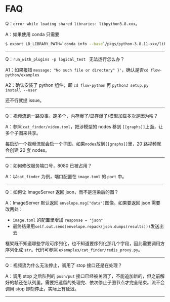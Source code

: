 # FAQ

Q：`error while loading shared libraries: libpython3.8.xxx`。

A：如果使用 conda 只需要 
```bash
$ export LD_LIBRARY_PATH=`conda info --base`/pkgs/python-3.8.11-xxx/lib:${LD_LIBRARY_PATH}
```
___
Q：`run_with_plugins -p logical_test ` 无法运行怎么办？

A1：如果报错 `message: "No such file or directory" }'`，确认是否`cd flow-python/examples`

A2：确认安装了 python 组件，即 `cd flow-python` 再 `python3 setup.py install --user`

还不行就提 issue。

___
Q：视频流跑一路没事。跑多个，内存爆了/显存爆了/模型加载多次是因为啥？

A：参照 `cat_finder/video.toml`，把涉模型的 nodes 移到 `[[graphs]]`上面，让多个子图来共享。

每启动一个视频流就会启一个子图，如果`nodes`放到`[[graphs]]`里，20 路视频就会创建 20 套 nodes。
___
Q：如何修改服务端口号，8080 已被占用？

A：以`cat_finder` 为例，端口配置在 `image.toml` 的 `port` 中。
___
Q：如何让 ImageServer 返回 json，而不是渲染后的图？

A：ImageServer 默认返回 `envelope.msg["data"]`图像。如果要返回 json 需要改两处：
* `image.toml` 的配置里增加 `response = "json"`
* 最终结果用`self.out.send(envelope.repack(json.dumps(results)))`发送出去

框架既不知道哪些字段可序列化，也不知道要序列化那几个字段，因此需要调用方序列化成 `str`。代码可参照 `examaples/cat_finder/redis_proxy.py`。
___
Q：视频流为什么无法停止，调用了 stop 接口还是在处理？

A：调用 stop 之后队列的 `push/put` 接口已经被关闭了，不能追加新的，但之前解好的帧还在队列里。需要把遗留的处理完、依次停止子图节点才完全结束。流不会调用 stop 即刻停止，实际上有延迟。
___
